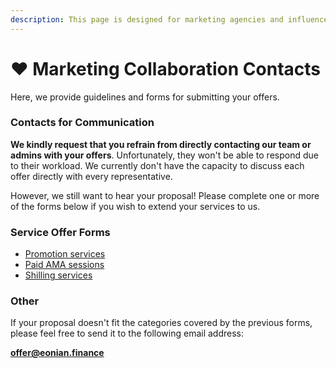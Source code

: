 ```yaml
---
description: This page is designed for marketing agencies and influencer representatives.
---
```


# ❤ Marketing Collaboration Contacts

Here, we provide guidelines and forms for submitting your offers.

### Contacts for Communication

**We kindly request that you refrain from directly contacting our team or admins with your offers**. Unfortunately, they won't be able to respond due to their workload. We currently don't have the capacity to discuss each offer directly with every representative.

However, we still want to hear your proposal! Please complete one or more of the forms below if you wish to extend your services to us.

### Service Offer Forms

* [Promotion services](https://airtable.com/appSiFaNKP91Vc63y/shroxPgv6dXxhsUV8)
* [Paid AMA sessions](https://airtable.com/appSiFaNKP91Vc63y/shrXHsNyHinzou1sj)
* [Shilling services](https://airtable.com/appSiFaNKP91Vc63y/shrJFBi8lOyhL5kbR)

### Other

If your proposal doesn't fit the categories covered by the previous forms, please feel free to send it to the following email address:

**offer@eonian.finance**
